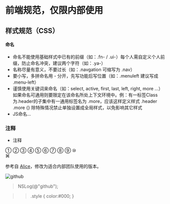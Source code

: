 # 前端规范，仅限内部使用

## 样式规范（CSS）

#### 命名
+ 命名不能使用基础样式中已有的前缀（如：.fn- / .ui-）每个人需自定义个人前缀，防止命名冲突，建议两个字符（如：.ya-）
+ 名称尽量有意义，不要过长（如：.navgation 可缩写为 .nav）
+ 要小写，多拼命名用 - 分开，先写功能后写位置（如：.menuleft 建议写成 .menu-left）
+ 谨慎使用关键词来命名（如：select, active, first, last, left, right, more ...）如果命名可通用则要限定在该命名所处上下文环境中。例：有一标签Class为.header的子集中有一通用标签名为 .more，应该这样定义样式 .header .more {} 除特殊情况禁止单独设置成全局样式，以免影响其它样式
+ JS命名...

### 注释
+ 注释


① ② ③ ④ ⑤ ⑥ ⑦ ⑧ ⑨ ⑩  
⌘

参考自 [Alice](http://aliceui.com/css-spec/)，修改为适合内部团队使用的版本。  

![github](https://a248.e.akamai.net/assets.github.com/images/modules/about_page/github_logo.png?1306884374)  

  
> NSLog(@"github");  

>> .style { color:#000; }